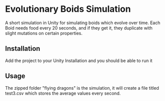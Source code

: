 # Evolutionary Boids Simulation

A short simulation in Unity for simulating boids which evolve over time. Each Boid needs food every 20 seconds, and if they get it, they duplicate with slight mutations on certain properties. 



## Installation

Add the project to your Unity Installation and you should be able to run it

## Usage

The zipped folder "flying dragons" is the simulation, it will create a file titled test3.csv which stores the average values every second.

